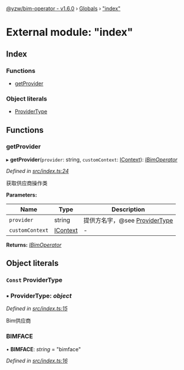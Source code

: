 [@yzw/bim-operator - v1.6.0](../README.md) › [Globals](../globals.md) › ["index"](_index_.md)

# External module: "index"

## Index

### Functions

* [getProvider](_index_.md#getprovider)

### Object literals

* [ProviderType](_index_.md#const-providertype)

## Functions

###  getProvider

▸ **getProvider**(`provider`: string, `customContext`: [IContext](../interfaces/_interface_.icontext.md)): *[IBimOperator](../interfaces/_interface_.ibimoperator.md)*

*Defined in [src/index.ts:24](https://github.com/youkaisteve/bim-operator/blob/aeaafe6/src/index.ts#L24)*

获取供应商操作类

**Parameters:**

Name | Type | Description |
------ | ------ | ------ |
`provider` | string | 提供方名字，@see [ProviderType](_index_.md#const-providertype) |
`customContext` | [IContext](../interfaces/_interface_.icontext.md) | - |

**Returns:** *[IBimOperator](../interfaces/_interface_.ibimoperator.md)*

## Object literals

### `Const` ProviderType

### ▪ **ProviderType**: *object*

*Defined in [src/index.ts:15](https://github.com/youkaisteve/bim-operator/blob/aeaafe6/src/index.ts#L15)*

Bim供应商

###  BIMFACE

• **BIMFACE**: *string* = "bimface"

*Defined in [src/index.ts:16](https://github.com/youkaisteve/bim-operator/blob/aeaafe6/src/index.ts#L16)*
